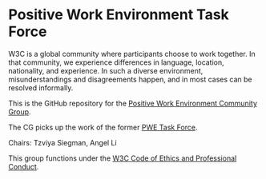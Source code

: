 # Positive Work Environment Task Force


W3C is a global community where participants choose to work together. In that community, we experience differences in language, location, nationality, and experience. In such a diverse environment, misunderstandings and disagreements happen, and in most cases can be resolved informally.

This is the GitHub repository for the [Positive Work Environment Community Group](https://www.w3.org/community/pwe/).

The CG picks up the work of the former [PWE Task Force](https://www.w3.org/Consortium/pwe/). 

Chairs: Tzviya Siegman, Angel Li

This group functions under the [W3C Code of Ethics and Professional Conduct](https://www.w3.org/Consortium/cepc/).
